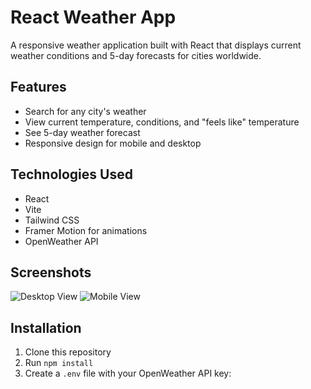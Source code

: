 # React Weather App

A responsive weather application built with React that displays current weather conditions and 5-day forecasts for cities worldwide.

## Features

- Search for any city's weather
- View current temperature, conditions, and "feels like" temperature
- See 5-day weather forecast
- Responsive design for mobile and desktop

## Technologies Used

- React
- Vite
- Tailwind CSS
- Framer Motion for animations
- OpenWeather API

## Screenshots

![Desktop View](screenshots/desktop.png)
![Mobile View](screenshots/mobile.png)

## Installation

1. Clone this repository
2. Run `npm install`
3. Create a `.env` file with your OpenWeather API key:
